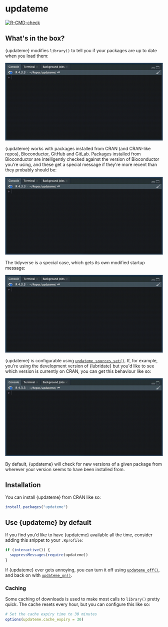 # updateme

<!-- badges: start -->
[![R-CMD-check](https://github.com/wurli/updateme/actions/workflows/R-CMD-check.yaml/badge.svg)](https://github.com/wurli/updateme/actions/workflows/R-CMD-check.yaml)
<!-- badges: end -->

## What's in the box?

{updateme} modifies `library()` to tell you if your packages are up to date when
you load them:

<!-- GitHub link used b/c pkgdown doesn't like file path -->
![](https://raw.githubusercontent.com/wurli/updateme/release-cran/readme-files/updateme-cran-pkgs.gif)

{updateme} works with packages installed from CRAN (and CRAN-like repos),
Bioconductor, GitHub and GitLab. Packages installed from Bioconductor are
intelligently checked against the version of Bioconductor you're using, and 
these get a special message if they're more recent than they probably should be:

![](https://raw.githubusercontent.com/wurli/updateme/release-cran/readme-files/updateme-bioc-pkgs.gif)

The tidyverse is a special case, which gets its own modified startup message:

![](https://raw.githubusercontent.com/wurli/updateme/release-cran/readme-files/updateme-tidyverse-msg.gif)

{updateme} is configurable using
[`updateme_sources_set()`](https://wurli.github.io/updateme/reference/updateme_sources_set.html). If, for example, you're using the development version of {lubridate} but you'd 
like to see which version is currently on CRAN, you can get this behaviour like 
so:

![](https://raw.githubusercontent.com/wurli/updateme/release-cran/readme-files/updateme-sources-set.gif)

By default, {updateme} will check for new versions of a given package from 
wherever your version seems to have been installed from. 

## Installation

You can install {updateme} from CRAN like so:
``` r
install.packages("updateme")
```

## Use {updateme} by default

If you find you'd like to have {updateme} available all the time, consider 
adding this snippet to your `.Rprofile`:

``` r
if (interactive()) {
  suppressMessages(require(updateme))
}
```

If {updateme} ever gets annoying, you can turn it off using 
[`updateme_off()`](https://wurli.github.io/updateme/reference/updateme_on.html),
and back on with 
[`updateme_on()`](https://wurli.github.io/updateme/reference/updateme_on.html).

### Caching

Some caching of downloads is used to make most calls to `library()` pretty
quick. The cache resets every hour, but you can configure this like so:

``` r
# Set the cache expiry time to 30 minutes
options(updateme.cache_expiry = 30)
```
